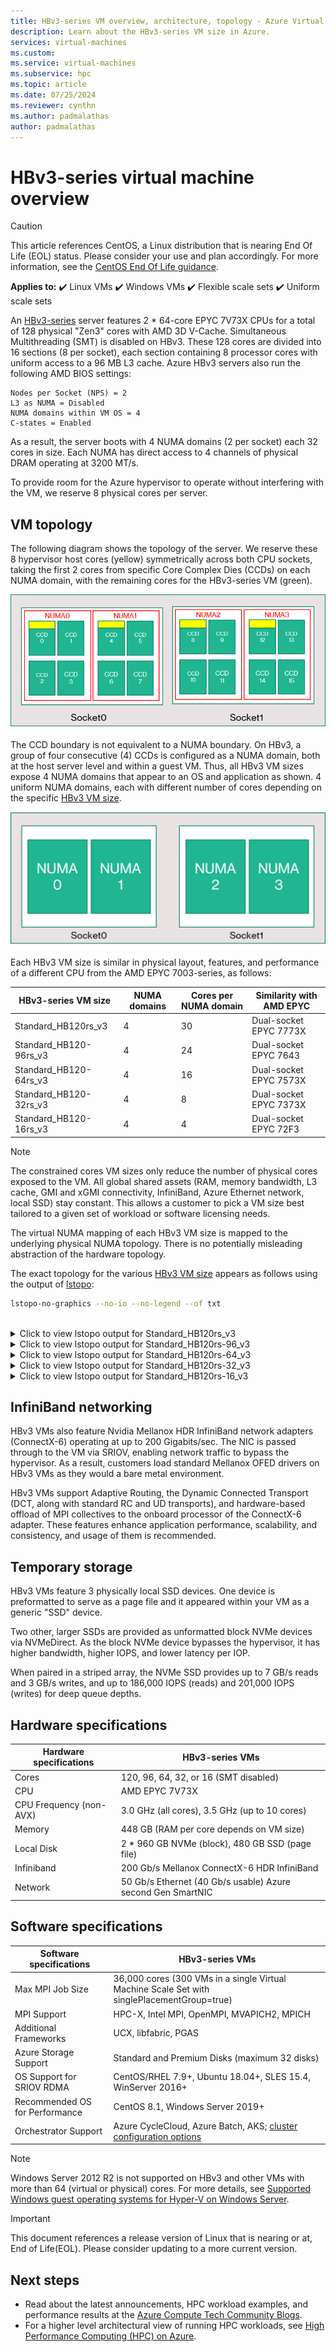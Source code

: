 ```yaml
---
title: HBv3-series VM overview, architecture, topology - Azure Virtual Machines | Microsoft Docs
description: Learn about the HBv3-series VM size in Azure.
services: virtual-machines
ms.custom:
ms.service: virtual-machines
ms.subservice: hpc
ms.topic: article
ms.date: 07/25/2024
ms.reviewer: cynthn
ms.author: padmalathas
author: padmalathas
---
```


# HBv3-series virtual machine overview

> [!CAUTION]
> This article references CentOS, a Linux distribution that is nearing End Of Life (EOL) status. Please consider your use and plan accordingly. For more information, see the [CentOS End Of Life guidance](~/articles/virtual-machines/workloads/centos/centos-end-of-life.md).

**Applies to:** :heavy_check_mark: Linux VMs :heavy_check_mark: Windows VMs :heavy_check_mark: Flexible scale sets :heavy_check_mark: Uniform scale sets

An [HBv3-series](hbv3-series.md) server features 2 * 64-core EPYC 7V73X CPUs for a total of 128 physical "Zen3" cores with AMD 3D V-Cache. Simultaneous Multithreading (SMT) is disabled on HBv3. These 128 cores are divided into 16 sections (8 per socket), each section containing 8 processor cores with uniform access to a 96 MB L3 cache. Azure HBv3 servers also run the following AMD BIOS settings:

```output
Nodes per Socket (NPS) = 2
L3 as NUMA = Disabled
NUMA domains within VM OS = 4
C-states = Enabled
```

As a result, the server boots with 4 NUMA domains (2 per socket) each 32 cores in size. Each NUMA has direct access to 4 channels of physical DRAM operating at 3200 MT/s.

To provide room for the Azure hypervisor to operate without interfering with the VM, we reserve 8 physical cores per server.

## VM topology

The following diagram shows the topology of the server. We reserve these 8 hypervisor host cores (yellow) symmetrically across both CPU sockets, taking the first 2 cores from specific Core Complex Dies (CCDs) on each NUMA domain, with the remaining cores for the HBv3-series VM (green).

![Topology of the HBv3-series server](./media/hpc/architecture/hbv3/hbv3-topology-server.png)

The CCD boundary is not equivalent to a NUMA boundary. On HBv3, a group of four consecutive (4) CCDs is configured as a NUMA domain, both at the host server level and within a guest VM. Thus, all HBv3 VM sizes expose 4 NUMA domains that appear to an OS and application as shown. 4 uniform NUMA domains, each with different number of cores depending on the specific [HBv3 VM size](hbv3-series.md).

![Topology of the HBv3-series VM](./media/hpc/architecture/hbv3/hbv3-topology-vm.png)

Each HBv3 VM size is similar in physical layout, features, and performance of a different CPU from the AMD EPYC 7003-series, as follows:

| HBv3-series VM size             | NUMA domains | Cores per NUMA domain  | Similarity with AMD EPYC         |
|---------------------------------|--------------|------------------------|----------------------------------|
Standard_HB120rs_v3               | 4            | 30                     | Dual-socket EPYC 7773X           |
Standard_HB120-96rs_v3            | 4            | 24                     | Dual-socket EPYC 7643            |
Standard_HB120-64rs_v3            | 4            | 16                     | Dual-socket EPYC 7573X           |
Standard_HB120-32rs_v3            | 4            | 8                      | Dual-socket EPYC 7373X           |
Standard_HB120-16rs_v3            | 4            | 4                      | Dual-socket EPYC 72F3            |

> [!NOTE]
> The constrained cores VM sizes only reduce the number of physical cores exposed to the VM. All global shared assets (RAM, memory bandwidth, L3 cache, GMI and xGMI connectivity, InfiniBand, Azure Ethernet network, local SSD) stay constant. This allows a customer to pick a VM size best tailored to a given set of workload or software licensing needs.

The virtual NUMA mapping of each HBv3 VM size is mapped to the underlying physical NUMA topology. There is no potentially misleading abstraction of the hardware topology.

The exact topology for the various [HBv3 VM size](hbv3-series.md) appears as follows using the output of [lstopo](https://linux.die.net/man/1/lstopo):
```bash
lstopo-no-graphics --no-io --no-legend --of txt
```
<br>
<details>
<summary>Click to view lstopo output for Standard_HB120rs_v3</summary>

![lstopo output for HBv3-120 VM](./media/hpc/architecture/hbv3/hbv3-120-lstopo.png)
</details>

<details>
<summary>Click to view lstopo output for Standard_HB120rs-96_v3</summary>

![lstopo output for HBv3-96 VM](./media/hpc/architecture/hbv3/hbv3-96-lstopo.png)
</details>

<details>
<summary>Click to view lstopo output for Standard_HB120rs-64_v3</summary>

![lstopo output for HBv3-64 VM](./media/hpc/architecture/hbv3/hbv3-64-lstopo.png)
</details>

<details>
<summary>Click to view lstopo output for Standard_HB120rs-32_v3</summary>

![lstopo output for HBv3-32 VM](./media/hpc/architecture/hbv3/hbv3-32-lstopo.png)
</details>

<details>
<summary>Click to view lstopo output for Standard_HB120rs-16_v3</summary>

![lstopo output for HBv3-16 VM](./media/hpc/architecture/hbv3/hbv3-16-lstopo.png)
</details>

## InfiniBand networking
HBv3 VMs also feature Nvidia Mellanox HDR InfiniBand network adapters (ConnectX-6) operating at up to 200 Gigabits/sec. The NIC is passed through to the VM via SRIOV, enabling network traffic to bypass the hypervisor. As a result, customers load standard Mellanox OFED drivers on HBv3 VMs as they would a bare metal environment.

HBv3 VMs support Adaptive Routing, the Dynamic Connected Transport (DCT, along with standard RC and UD transports), and hardware-based offload of MPI collectives to the onboard processor of the ConnectX-6 adapter. These features enhance application performance, scalability, and consistency, and usage of them is recommended.

## Temporary storage
HBv3 VMs feature 3 physically local SSD devices. One device is preformatted to serve as a page file and it appeared within your VM as a generic "SSD" device.

Two other, larger SSDs are provided as unformatted block NVMe devices via NVMeDirect. As the block NVMe device bypasses the hypervisor, it has higher bandwidth, higher IOPS, and lower latency per IOP.

When paired in a striped array, the NVMe SSD provides up to 7 GB/s reads and 3 GB/s writes, and up to 186,000 IOPS (reads) and 201,000 IOPS (writes) for deep queue depths.

## Hardware specifications

| Hardware specifications          | HBv3-series VMs              |
|----------------------------------|----------------------------------|
| Cores                            | 120, 96, 64, 32, or 16 (SMT disabled)               |
| CPU                              | AMD EPYC 7V73X                   |
| CPU Frequency (non-AVX)          | 3.0 GHz (all cores), 3.5 GHz (up to 10 cores)    |
| Memory                           | 448 GB (RAM per core depends on VM size)         |
| Local Disk                       | 2 * 960 GB NVMe (block), 480 GB SSD (page file) |
| Infiniband                       | 200 Gb/s Mellanox ConnectX-6 HDR InfiniBand |
| Network                          | 50 Gb/s Ethernet (40 Gb/s usable) Azure second Gen SmartNIC |

## Software specifications

| Software specifications        | HBv3-series VMs                                            |
|--------------------------------|-----------------------------------------------------------|
| Max MPI Job Size               | 36,000 cores (300 VMs in a single Virtual Machine Scale Set with singlePlacementGroup=true) |
| MPI Support                    | HPC-X, Intel MPI, OpenMPI, MVAPICH2, MPICH  |
| Additional Frameworks          | UCX, libfabric, PGAS                  |
| Azure Storage Support          | Standard and Premium Disks (maximum 32 disks)              |
| OS Support for SRIOV RDMA      | CentOS/RHEL 7.9+, Ubuntu 18.04+, SLES 15.4, WinServer 2016+           |
| Recommended OS for Performance | CentOS 8.1, Windows Server 2019+
| Orchestrator Support           | Azure CycleCloud, Azure Batch, AKS; [cluster configuration options](sizes-hpc.md#cluster-configuration-options)                      |

> [!NOTE]
> Windows Server 2012 R2 is not supported on HBv3 and other VMs with more than 64 (virtual or physical) cores. For more details, see [Supported Windows guest operating systems for Hyper-V on Windows Server](/windows-server/virtualization/hyper-v/supported-windows-guest-operating-systems-for-hyper-v-on-windows).

> [!IMPORTANT]
> This document references a release version of Linux that is nearing or at, End of Life(EOL). Please consider updating to a more current version.

## Next steps

- Read about the latest announcements, HPC workload examples, and performance results at the [Azure Compute Tech Community Blogs](https://techcommunity.microsoft.com/t5/azure-compute/bg-p/AzureCompute).
- For a higher level architectural view of running HPC workloads, see [High Performance Computing (HPC) on Azure](/azure/architecture/topics/high-performance-computing/).
